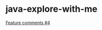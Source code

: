 # java-explore-with-me
[ Feature comments #4 ](https://github.com/romerodeltoro/ExploreWithMe/pull/4)
